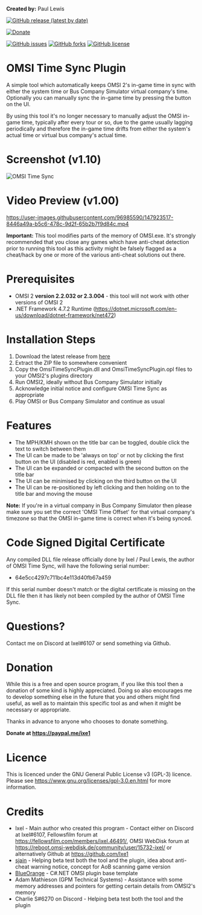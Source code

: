 **Created by:** Paul Lewis

[![GitHub release (latest by date)](https://img.shields.io/github/v/release/Ixe1/OMSI-Time-Sync)](https://github.com/Ixe1/OMSI-Time-Sync/releases)

[![Donate](https://img.shields.io/badge/Donate-PayPal-green.svg)](https://paypal.me/ixe1)

[![GitHub issues](https://img.shields.io/github/issues/Ixe1/OMSI-Time-Sync)](https://github.com/Ixe1/OMSI-Time-Sync/issues) [![GitHub forks](https://img.shields.io/github/forks/Ixe1/OMSI-Time-Sync)](https://github.com/Ixe1/OMSI-Time-Sync/network) [![GitHub license](https://img.shields.io/github/license/Ixe1/OMSI-Time-Sync)](https://github.com/Ixe1/OMSI-Time-Sync)

# OMSI Time Sync Plugin
A simple tool which automatically keeps OMSI 2's in-game time in sync with either the system time or Bus Company Simulator virtual company's time. Optionally you can manually sync the in-game time by pressing the button on the UI.

By using this tool it's no longer necessary to manually adjust the OMSI in-game time, typically after every tour or so, due to the game usually lagging periodically and therefore the in-game time drifts from either the system's actual time or virtual bus company's actual time.

# Screenshot (v1.10)
![OMSI Time Sync](https://user-images.githubusercontent.com/96985590/149658307-5dea03b8-3cee-44ce-b7eb-71d27597fd39.PNG)

# Video Preview (v1.00)
https://user-images.githubusercontent.com/96985590/147923517-8446a49a-b5c6-478c-9d2f-65b2b7f9d84c.mp4

**Important:** This tool modifies parts of the memory of OMSI.exe. It's strongly recommended that you close any games which have anti-cheat detection prior to running this tool as this activity might be falsely flagged as a cheat/hack by one or more of the various anti-cheat solutions out there.

# Prerequisites
- OMSI 2 **version 2.2.032 or 2.3.004** - this tool will not work with other versions of OMSI 2
- .NET Framework 4.7.2 Runtime (https://dotnet.microsoft.com/en-us/download/dotnet-framework/net472)

# Installation Steps
1. Download the latest release from [here](https://github.com/Ixe1/OMSI-Time-Sync-Plugin/releases)
2. Extract the ZIP file to somewhere convenient
3. Copy the OmsiTimeSyncPlugin.dll and OmsiTimeSyncPlugin.opl files to your OMSI2's plugins directory
4. Run OMSI2, ideally without Bus Company Simulator initially
5. Acknowledge initial notice and configure OMSI Time Sync as appropriate
6. Play OMSI or Bus Company Simulator and continue as usual

# Features
- The MPH/KMH shown on the title bar can be toggled, double click the text to switch between them
- The UI can be made to be 'always on top' or not by clicking the first button on the UI (disabled is red, enabled is green)
- The UI can be expanded or compacted with the second button on the title bar
- The UI can be minimised by clicking on the third button on the UI
- The UI can be re-positioned by left clicking and then holding on to the title bar and moving the mouse

**Note:** If you're in a virtual company in Bus Company Simulator then please make sure you set the correct 'OMSI Time Offset' for that virtual company's timezone so that the OMSI in-game time is correct when it's being synced.

# Code Signed Digital Certificate
Any compiled DLL file release officially done by Ixel / Paul Lewis, the author of OMSI Time Sync, will have the following serial number:
- 64e5cc4297c711bc4e113d40fb67a459

If this serial number doesn't match or the digital certificate is missing on the DLL file then it has likely not been compiled by the author of OMSI Time Sync.

# Questions?
Contact me on Discord at Ixel#6107 or send something via Github.

# Donation
While this is a free and open source program, if you like this tool then a donation of some kind is highly appreciated. Doing so also encourages me to develop something else in the future that you and others might find useful, as well as to maintain this specific tool as and when it might be necessary or appropriate.

Thanks in advance to anyone who chooses to donate something.

**Donate at https://paypal.me/ixe1**

# Licence
This is licenced under the GNU General Public License v3 (GPL-3) licence. Please see https://www.gnu.org/licenses/gpl-3.0.en.html for more information.

# Credits
- Ixel - Main author who created this program - Contact either on Discord at Ixel#6107, Fellowsfilm forum at https://fellowsfilm.com/members/ixel.46491/, OMSI WebDisk forum at https://reboot.omsi-webdisk.de/community/user/15732-ixel/ or alternatively Github at https://github.com/Ixe1
- [sjain](https://github.com/sjain882) - Helping beta test both the tool and the plugin, idea about anti-cheat warning notice, concept for AoB scanning game version
- [BlueOrange](https://github.com/BlueOrange775) - C#.NET OMSI plugin base template
- Adam Mathieson (GPM Technical Systems) - Assistance with some memory addresses and pointers for getting certain details from OMSI2's memory
- Charlie S#6270 on Discord - Helping beta test both the tool and the plugin
